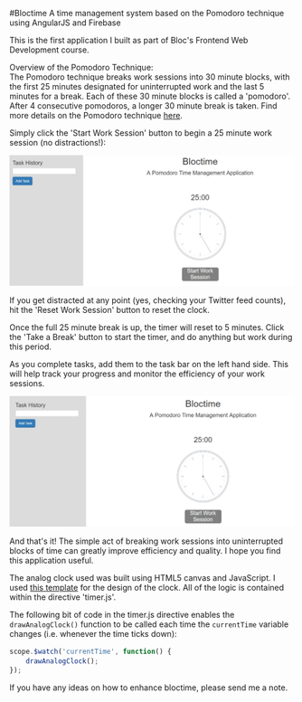 #Bloctime
A time management system based on the Pomodoro technique using AngularJS and Firebase

This is the first application I built as part of Bloc's Frontend Web Development course.

Overview of the Pomodoro Technique:   
The Pomodoro technique breaks work sessions into 30 minute blocks, with the first 25 minutes designated for uninterrupted work and the last 5 minutes for a break. Each of these 30 minute blocks is called a 'pomodoro'. After 4 consecutive pomodoros, a longer 30 minute break is taken. Find more details on the Pomodoro technique [here](http://caps.ucsd.edu/Downloads/tx_forms/koch/pomodoro_handouts/ThePomodoroTechnique_v1-3.pdf).

Simply click the 'Start Work Session' button to begin a 25 minute work session (no distractions!):

![start timer](/app/assets/images/bloctime-start-timer.gif)

If you get distracted at any point (yes, checking your Twitter feed counts), hit the 'Reset Work Session' button to reset the clock.

Once the full 25 minute break is up, the timer will reset to 5 minutes. Click the 'Take a Break' button to start the timer, and do anything but work during this period.

As you complete tasks, add them to the task bar on the left hand side. This will help track your progress and monitor the efficiency of your work sessions.

![add task](/app/assets/images/bloctime-add-task.gif)

And that's it! The simple act of breaking work sessions into uninterrupted blocks of time can greatly improve efficiency and quality. I hope you find this application useful.

The analog clock used was built using HTML5 canvas and JavaScript. I used [this template](http://www.encodedna.com/html5/canvas/simple-analog-clock-using-canvas-javascript.htm) for the design of the clock. All of the logic is contained within the directive 'timer.js'.

The following bit of code in the timer.js directive enables the `drawAnalogClock()` function to be called each time the `currentTime` variable changes (i.e. whenever the time ticks down):

```javascript
scope.$watch('currentTime', function() {
    drawAnalogClock();
});
```

If you have any ideas on how to enhance bloctime, please send me a note.